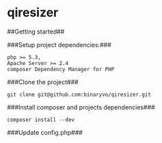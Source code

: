 # qiresizer

##Getting started##

###Setup project dependencies:###

```
php >= 5.3,
Apache Server >= 2.4
composer Dependency Manager for PHP
```

###Clone the project###

```
git clone git@github.com:binaryvo/qiresizer.git
```


###Install composer and projects dependencies###


```
composer install --dev
```

###Update config.php###
